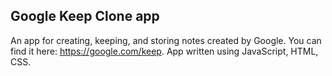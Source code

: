 ## Google Keep Clone app

An app for creating, keeping, and storing notes created by Google. You can find it here: https://google.com/keep. 
App written using JavaScript, HTML, CSS.